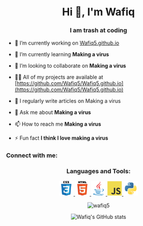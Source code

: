 <h1 align="center">Hi 👋, I'm Wafiq</h1>
<h3 align="center">I am trash at coding</h3>

- 🔭 I’m currently working on [Wafiq5.github.io](https://github.com/Wafiq5/Wafiq5.github.io)

- 🌱 I’m currently learning **Making a virus**

- 👯 I’m looking to collaborate on **Making a virus**

- 👨‍💻 All of my projects are available at [https://github.com/Wafiq5/Wafiq5.github.io](https://github.com/Wafiq5/Wafiq5.github.io)

- 📝 I regularly write articles on Making a virus

- 💬 Ask me about **Making a virus**

- 📫 How to reach me **Making a virus**

- ⚡ Fun fact **I think I love making a virus**

<h3 align="left">Connect with me:</h3>
<p align="left">
</p>

<div align="center">
<h3>Languages and Tools:</h3>
<p> <a href="https://www.w3schools.com/css/" target="_blank" rel="noreferrer"> <img src="https://raw.githubusercontent.com/devicons/devicon/master/icons/css3/css3-original-wordmark.svg" alt="css3" width="40" height="40"/> </a> <a href="https://www.w3.org/html/" target="_blank" rel="noreferrer"> <img src="https://raw.githubusercontent.com/devicons/devicon/master/icons/html5/html5-original-wordmark.svg" alt="html5" width="40" height="40"/> </a> <a href="https://www.java.com" target="_blank" rel="noreferrer"> <img src="https://raw.githubusercontent.com/devicons/devicon/master/icons/java/java-original.svg" alt="java" width="40" height="40"/> </a> <a href="https://developer.mozilla.org/en-US/docs/Web/JavaScript" target="_blank" rel="noreferrer"> <img src="https://raw.githubusercontent.com/devicons/devicon/master/icons/javascript/javascript-original.svg" alt="javascript" width="40" height="40"/> </a> <a href="https://www.python.org" target="_blank" rel="noreferrer"> <img src="https://raw.githubusercontent.com/devicons/devicon/master/icons/python/python-original.svg" alt="python" width="40" height="40"/> </a> </p>

<p><img align="center" src="https://github-readme-stats.vercel.app/api/top-langs?username=wafiq5&show_icons=true&locale=en&layout=compact&theme=dark" alt="wafiq5" /></p>

![Wafiq's GitHub stats](https://github-readme-stats.vercel.app/api?username=Wafiq5&show_icons=true&theme=radical)
</div>
